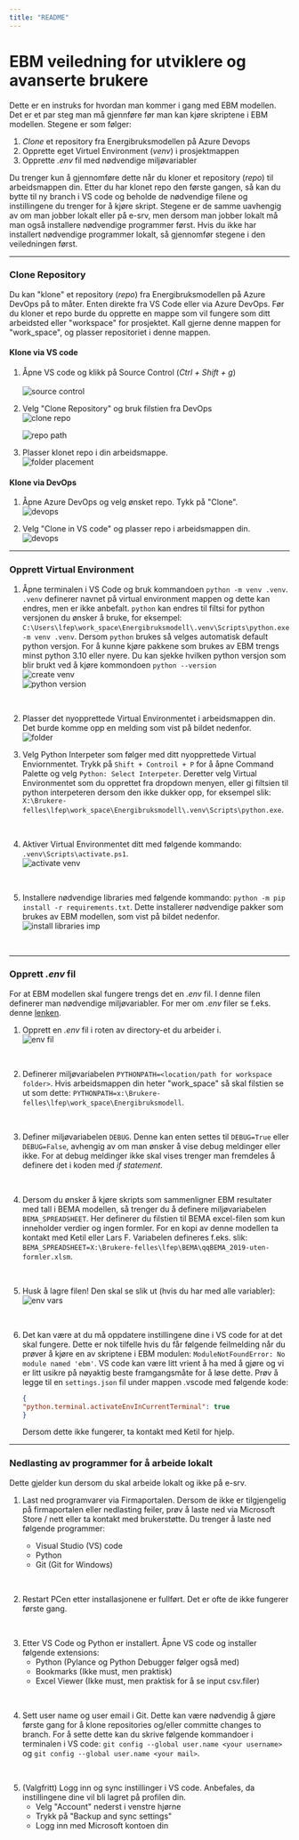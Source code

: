```yaml
---
title: "README"
---
```


# EBM veiledning for utviklere og avanserte brukere

Dette er en instruks for hvordan man kommer i gang med EBM modellen. Det er et par steg man må gjennføre før man kan kjøre skriptene i EBM modellen. Stegene er som følger:

1. *Clone* et repository fra Energibruksmodellen på Azure Devops 
2. Opprette eget Virtuel Environment (*venv*) i prosjektmappen
3. Opprette *.env* fil med nødvendige miljøvariabler

Du trenger kun å gjennomføre dette når du kloner et repository (*repo*) til arbeidsmappen din. Etter du har klonet repo den første gangen, så kan du bytte til ny branch i VS code og beholde de nødvendige filene og instillingene du trenger for å kjøre skript. Stegene er de samme uavhengig av om man jobber lokalt eller på e-srv, men dersom man jobber lokalt må man også installere nødvendige programmer først. Hvis du ikke har installert nødvendige programmer lokalt, så gjennomfør stegene i den veiledningen først.

---

### Clone Repository

Du kan "klone" et repository (*repo*) fra Energibruksmodellen på Azure DevOps på to måter. Enten direkte fra VS Code eller via Azure DevOps. Før du kloner et repo burde du opprette en mappe som vil fungere som ditt arbeidsted eller "workspace" for prosjektet. Kall gjerne denne mappen for "work_space", og plasser repositoriet i denne mappen. 

#### Klone via VS code

1. Åpne VS code og klikk på Source Control (*Ctrl + Shift + g*) <br>  
    ![source control](images\source_control.png) 
    <br>
    
2. Velg "Clone Repository" og bruk filstien fra DevOps <br>
    ![clone repo](images\clone_repo.png)
    <br>
 
    ![repo path](images\repo_filsti.png)
    <br>
3. Plasser klonet repo i din arbeidsmappe.<br>
    ![folder placement](images\folder_placement.png)
    <br>

#### Klone via DevOps

1. Åpne Azure DevOps og velg ønsket repo. Tykk på "Clone".<br>
    ![devops](images\devops1.png)
    <br>

2. Velg "Clone in VS code" og plasser repo i arbeidsmappen din.<br> 
    ![devops](images\devops2.png)
    <br>

---

### Opprett Virtual Environment

1. Åpne terminalen i VS Code og bruk kommandoen ``python -m venv .venv``. ``.venv`` definerer navnet på virtual environment mappen og dette kan endres, men er ikke anbefalt. ``python`` kan endres til filtsi for python versjonen du ønsker å bruke, for eksempel: ``C:\Users\lfep\work_space\Energibruksmodell\.venv\Scripts\python.exe -m venv .venv``. Dersom ``python`` brukes så velges automatisk default python versjon. For å kunne kjøre pakkene som brukes av EBM trengs minst python 3.10 eller nyere. Du kan sjekke hvilken python versjon som blir brukt ved å kjøre kommondoen ``python --version``<br> 
![create venv](images\create_venv.png) <br>
![python version](images\python_version.png)
<br>

2. Plasser det nyopprettede Virtual Environmentet i arbeidsmappen din. Det burde komme opp en melding som vist på bildet nedenfor. <br>
    ![folder](images\venv_folder.png)
    <br>

3. Velg Python Interpeter som følger med ditt nyopprettede Virtual Enviornmentet. Trykk på ``Shift + Controil + P`` for å åpne Command Palette og velg ``Python: Select Interpeter``. Deretter velg Virtual Environmentet som du opprettet fra dropdown menyen, eller gi filtsien til python interpeteren dersom den ikke dukker opp, for eksempel slik: ``X:\Brukere-felles\lfep\work_space\Energibruksmodell\.venv\Scripts\python.exe``.
<br>

4. Aktiver Virtual Environmentet ditt med følgende kommando: ``.venv\Scripts\activate.ps1``.<br>
![activate venv](images\activate_venv.png)
<br>

5. Installere nødvendige libraries med følgende kommando: ``python -m pip install -r requirements.txt``. Dette installerer nødvendige pakker som brukes av EBM modellen, som vist på bildet nedenfor.<br>
![install libraries](images\install_libraries.png) imp
<br>

---

### Opprett *.env* fil

For at EBM modellen skal fungere trengs det en *.env* fil. I denne filen definerer man nødvendige miljøvariabler. For mer om *.env* filer se f.eks. denne [lenken](https://www.geeksforgeeks.org/how-to-create-and-use-env-files-in-python/). 

1. Opprett en *.env* fil i roten av directory-et du arbeider i.<br>
![env fil](images\env_file.png)
<br>

2. Definerer miljøvariabelen ``PYTHONPATH=<location/path for workspace folder>``. Hvis arbeidsmappen din heter "work_space" så skal filstien se ut som dette: ``PYTHONPATH=x:\Brukere-felles\lfep\work_space\Energibruksmodell``. 
<br>

3. Definer miljøvariabelen ``DEBUG``. Denne kan enten settes til ``DEBUG=True`` eller ``DEBUG=False``, avhengig av om man ønsker å vise debug meldinger eller ikke. For at debug meldinger ikke skal vises trenger man fremdeles å definere det i koden med *if statement*. 
<br>

4. Dersom du ønsker å kjøre skripts som sammenligner EBM resultater med tall i BEMA modellen, så trenger du å definere miljøvariabelen ``BEMA_SPREADSHEET``. Her definerer du filstien til BEMA excel-filen som kun inneholder verdier og ingen formler. For en kopi av denne modellen ta kontakt med Ketil eller Lars F. Variabelen defineres f.eks. slik: ``BEMA_SPREADSHEET=X:\Brukere-felles\lfep\BEMA\qqBEMA_2019-uten-formler.xlsm``.
<br>

5. Husk å lagre filen! Den skal se slik ut (hvis du har med alle variabler):<br>
![env vars](images\env_variables.png)
<br>

6. Det kan være at du må oppdatere instillingene dine i VS code for at det skal fungere. Dette er nok tilfelle hvis du får følgende feilmelding når du prøver å kjøre en av skriptene i EBM modulen: ``ModuleNotFoundError: No module named 'ebm'``. VS code kan være litt vrient å ha med å gjøre og vi er litt usikre på nøyaktig beste framgangsmåte for å løse dette. Prøv å legge til en ``settings.json`` fil under mappen .vscode med følgende kode: 

     ```json   
    {
    "python.terminal.activateEnvInCurrentTerminal": true
    }
    ```
    Dersom dette ikke fungerer, ta kontakt med Ketil for hjelp.  

---

### Nedlasting av programmer for å arbeide lokalt

Dette gjelder kun dersom du skal arbeide lokalt og ikke på e-srv. 

1. Last ned programvarer via Firmaportalen. Dersom de ikke er tilgjengelig på firmaportalen eller nedlasting feiler, prøv å laste ned via Microsoft Store / nett eller ta kontakt med brukerstøtte. Du trenger å laste ned følgende programmer:

    - Visual Studio (VS) code
    - Python
    - Git (Git for Windows)
<br>

2. Restart PCen etter installasjonene er fullført. Det er ofte de ikke fungerer første gang.
<br>

3. Etter VS Code og Python er installert. Åpne VS code og installer følgende extensions:
    - Python (Pylance og Python Debugger følger også med) 
    - Bookmarks (Ikke must, men praktisk)
    - Excel Viewer (Ikke must, men praktisk for å se input csv.filer)
<br>

4. Sett user name og user email i Git. Dette kan være nødvendig å gjøre første gang for å klone repositories og/eller committe changes to branch. For å sette dette kan du skrive følgende kommandoer i terminalen i VS code: ``git config --global user.name <your username>`` og ``git config --global user.name <your mail>``. 
<br>

5. (Valgfritt) Logg inn og sync instillinger i VS code. Anbefales, da instillingene dine vil bli lagret på profilen din. 
    - Velg "Account" nederst i venstre hjørne
    - Trykk på "Backup and sync settings"
    - Logg inn med Microsoft kontoen din
